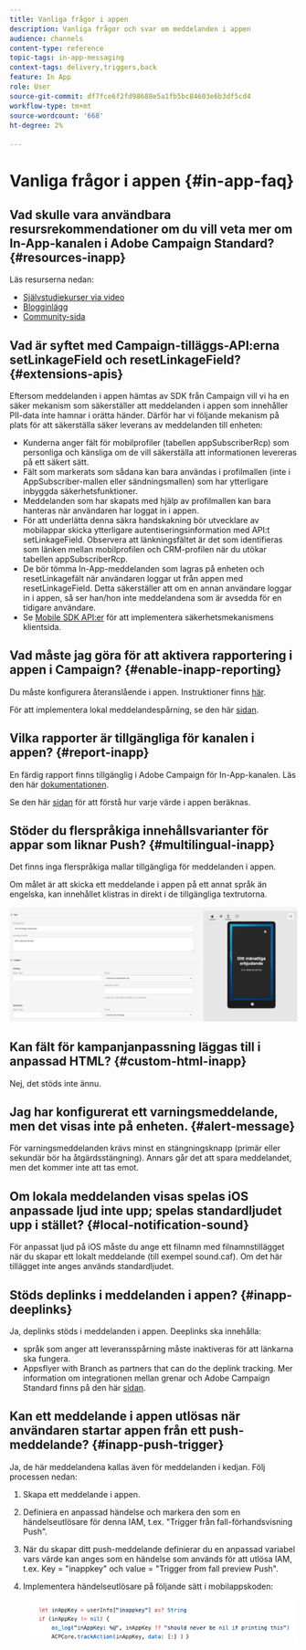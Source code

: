 ```yaml
---
title: Vanliga frågor i appen
description: Vanliga frågor och svar om meddelanden i appen
audience: channels
content-type: reference
topic-tags: in-app-messaging
context-tags: delivery,triggers,back
feature: In App
role: User
source-git-commit: df7fce6f2fd98688e5a1fb5bc84603e6b3df5cd4
workflow-type: tm+mt
source-wordcount: '668'
ht-degree: 2%

---
```



# Vanliga frågor i appen {#in-app-faq}

## Vad skulle vara användbara resursrekommendationer om du vill veta mer om In-App-kanalen i Adobe Campaign Standard? {#resources-inapp}

Läs resurserna nedan:

* [Självstudiekurser via video](https://experienceleague.adobe.com/docs/campaign-standard-learn/tutorials/communication-channels/mobile/in-app/in-app-message-overview.html)
* [Blogginlägg](https://theblog.adobe.com/get-more-out-of-the-new-in-app-message-channel-from-adobe-campaign/)
* [Community-sida](https://experienceleaguecommunities.adobe.com/t5/adobe-campaign-standard/ct-p/adobe-campaign-standard-community)

## Vad är syftet med Campaign-tilläggs-API:erna setLinkageField och resetLinkageField? {#extensions-apis}

Eftersom meddelanden i appen hämtas av SDK från Campaign vill vi ha en säker mekanism som säkerställer att meddelanden i appen som innehåller PII-data inte hamnar i orätta händer. Därför har vi följande mekanism på plats för att säkerställa säker leverans av meddelanden till enheten:

* Kunderna anger fält för mobilprofiler (tabellen appSubscriberRcp) som personliga och känsliga om de vill säkerställa att informationen levereras på ett säkert sätt.
* Fält som markerats som sådana kan bara användas i profilmallen (inte i AppSubscriber-mallen eller sändningsmallen) som har ytterligare inbyggda säkerhetsfunktioner.
* Meddelanden som har skapats med hjälp av profilmallen kan bara hanteras när användaren har loggat in i appen.
* För att underlätta denna säkra handskakning bör utvecklare av mobilappar skicka ytterligare autentiseringsinformation med API:t setLinkageField. Observera att länkningsfältet är det som identifieras som länken mellan mobilprofilen och CRM-profilen när du utökar tabellen appSubscriberRcp.
* De bör tömma In-App-meddelanden som lagras på enheten och resetLinkagefält när användaren loggar ut från appen med resetLinkageField. Detta säkerställer att om en annan användare loggar in i appen, så ser han/hon inte meddelandena som är avsedda för en tidigare användare.
* Se [Mobile SDK API:er](https://aep-sdks.gitbook.io/docs/using-mobile-extensions/adobe-campaign-standard/adobe-campaign-standard-api-reference) för att implementera säkerhetsmekanismens klientsida.

## Vad måste jag göra för att aktivera rapportering i appen i Campaign? {#enable-inapp-reporting}

Du måste konfigurera återanslående i appen. Instruktioner finns [här](../../administration/using/configuring-rules-launch.md#inapp-tracking-postback).

För att implementera lokal meddelandespårning, se den här [sidan](../../administration/using/local-tracking.md).

## Vilka rapporter är tillgängliga för kanalen i appen? {#report-inapp}

En färdig rapport finns tillgänglig i Adobe Campaign för In-App-kanalen. Läs den här [dokumentationen](../../reporting/using/in-app-report.md).

Se den här [sidan](../../reporting/using/indicator-calculation.md#in-app-delivery) för att förstå hur varje värde i appen beräknas.

## Stöder du flerspråkiga innehållsvarianter för appar som liknar Push? {#multilingual-inapp}

Det finns inga flerspråkiga mallar tillgängliga för meddelanden i appen.

Om målet är att skicka ett meddelande i appen på ett annat språk än engelska, kan innehållet klistras in direkt i de tillgängliga textrutorna.

![](assets/faq_inapp.png)

## Kan fält för kampanjanpassning läggas till i anpassad HTML? {#custom-html-inapp}

Nej, det stöds inte ännu.

## Jag har konfigurerat ett varningsmeddelande, men det visas inte på enheten. {#alert-message}

För varningsmeddelanden krävs minst en stängningsknapp (primär eller sekundär bör ha åtgärdsstängning). Annars går det att spara meddelandet, men det kommer inte att tas emot.

## Om lokala meddelanden visas spelas iOS anpassade ljud inte upp; spelas standardljudet upp i stället? {#local-notification-sound}

För anpassat ljud på iOS måste du ange ett filnamn med filnamnstillägget när du skapar ett lokalt meddelande (till exempel sound.caf). Om det här tillägget inte anges används standardljudet.

## Stöds deplinks i meddelanden i appen? {#inapp-deeplinks}

Ja, deplinks stöds i meddelanden i appen. Deeplinks ska innehålla:

* språk som anger att leveransspårning måste inaktiveras för att länkarna ska fungera.
* Appsflyer with Branch as partners that can do the deplink tracking. Mer information om integrationen mellan grenar och Adobe Campaign Standard finns på den här [sidan](https://help.branch.io/using-branch/docs/adobe-campaign-standard-1).

## Kan ett meddelande i appen utlösas när användaren startar appen från ett push-meddelande? {#inapp-push-trigger}

Ja, de här meddelandena kallas även för meddelanden i kedjan. Följ processen nedan:

1. Skapa ett meddelande i appen.

1. Definiera en anpassad händelse och markera den som en händelseutlösare för denna IAM, t.ex. &quot;Trigger från fall-förhandsvisning Push&quot;.

1. När du skapar ditt push-meddelande definierar du en anpassad variabel vars värde kan anges som en händelse som används för att utlösa IAM, t.ex. Key = &quot;inappkey&quot; och value = &quot;Trigger from fall preview Push&quot;.

1. Implementera händelseutlösare på följande sätt i mobilappskoden:

   ![](assets/faq_inapp_2.png)
